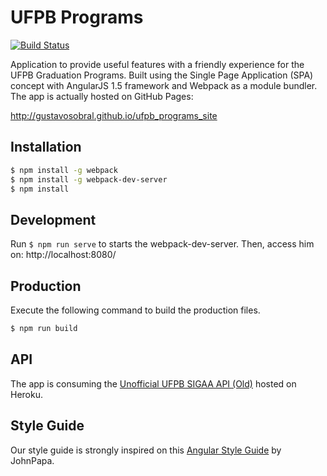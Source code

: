 # UFPB Programs

[![Build Status](https://api.travis-ci.org/gustavosobral/ufpb_programs_site.svg?branch=master)](https://travis-ci.org/gustavosobral/ufpb_programs_site)

Application to provide useful features with a friendly experience for the UFPB Graduation Programs. Built using the Single Page Application (SPA) concept with AngularJS 1.5 framework and Webpack as a module bundler. The app is actually hosted on GitHub Pages:

http://gustavosobral.github.io/ufpb_programs_site

## Installation
```bash
$ npm install -g webpack
$ npm install -g webpack-dev-server
$ npm install
```

## Development

Run `$ npm run serve` to starts the webpack-dev-server. Then, access him on: http://localhost:8080/

## Production

Execute the following command to build the production files.

```bash
$ npm run build
```

## API

The app is consuming the [Unofficial UFPB SIGAA API (Old)](https://github.com/fernandobrito/ufpb_sigaa_api_old) hosted on Heroku.

## Style Guide

Our style guide is strongly inspired on this [Angular Style Guide](https://github.com/johnpapa/angular-styleguide) by JohnPapa.
